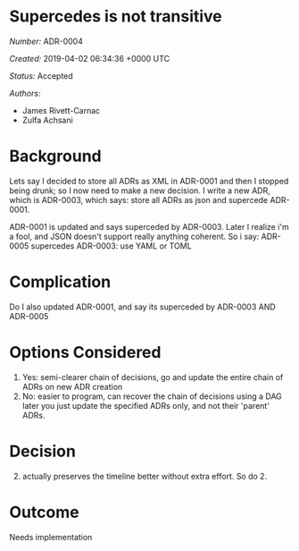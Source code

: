 # Supercedes is not transitive

*Number:* ADR-0004

*Created:* 2019-04-02 06:34:36 +0000 UTC

*Status:* Accepted

*Authors:*
- James Rivett-Carnac
- Zulfa Achsani


# Background

Lets say I decided to store all ADRs as XML in ADR-0001
and then I stopped being drunk; so I now need to make a new
decision.  I write a new ADR, which is ADR-0003, which says:
store all ADRs as json and supercede ADR-0001.

ADR-0001 is updated and says superceded by ADR-0003.
Later I realize i'm a fool, and JSON doesn't support really anything
coherent.  So i say: ADR-0005 supercedes ADR-0003: use YAML or TOML

# Complication

Do I also updated ADR-0001, and say its superceded by ADR-0003 AND 
ADR-0005

# Options Considered

1. Yes: semi-clearer chain of decisions, go and update the entire chain of ADRs on new
ADR creation
2. No: easier to program, can recover the chain of decisions using a DAG later
you just update the specified ADRs only, and not their 'parent' ADRs.

# Decision

2) actually preserves the timeline better without extra effort. So do 2.

# Outcome

Needs implementation

